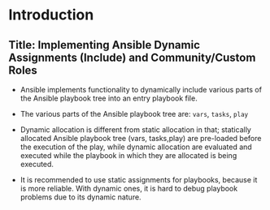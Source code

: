 # **Introduction**

## **Title: Implementing Ansible Dynamic Assignments (Include) and Community/Custom Roles**

* Ansible implements functionality to dynamically include various parts of the Ansible playbook tree into an entry playbook file.

* The various parts of the Ansible playbook tree are: `vars`, `tasks`, `play`

* Dynamic allocation is different from static allocation in that; statically allocated Ansible playbook tree (vars, tasks,play) are pre-loaded before the execution of the play, while dynamic allocation are evaluated and executed while the playbook in which they are allocated is being executed.

* It is recommended to use static assignments for playbooks, because it is more reliable. With dynamic ones, it is hard to debug playbook problems due to its dynamic nature.

